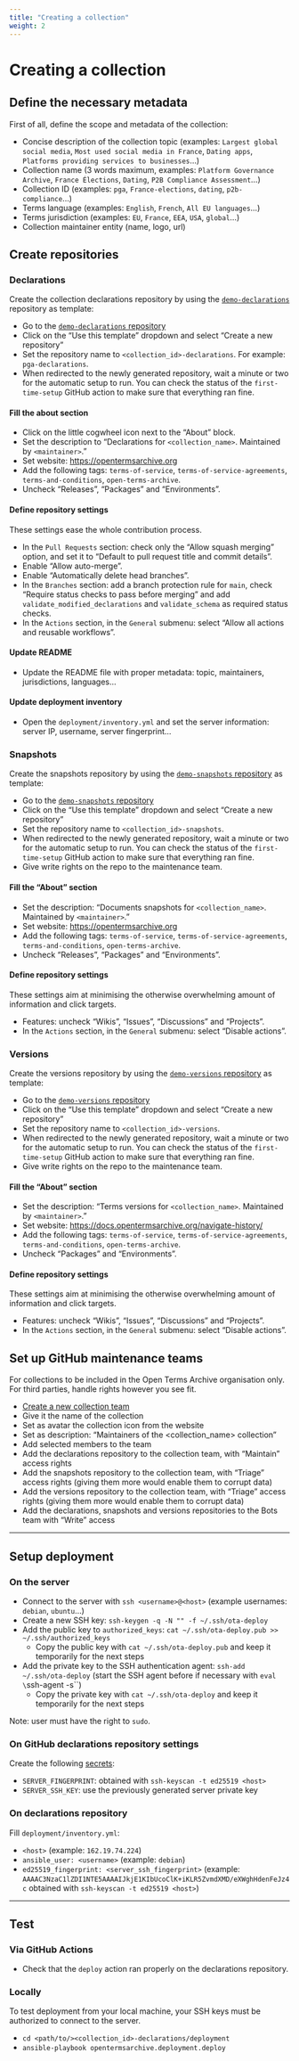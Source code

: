 ```yaml
---
title: "Creating a collection"
weight: 2
---
```


# Creating a collection

## Define the necessary metadata

First of all, define the scope and metadata of the collection:
- Concise description of the collection topic (examples: `Largest global social media`, `Most used social media in France`, `Dating apps`, `Platforms providing services to businesses`…)
- Collection name (3 words maximum, examples: `Platform Governance Archive`, `France Élections`, `Dating`, `P2B Compliance Assessment`…)
- Collection ID (examples: `pga`, `France-elections`, `dating`, `p2b-compliance`…)
- Terms language (examples: `English`, `French`, `All EU languages`…)
- Terms jurisdiction (examples: `EU`, `France`, `EEA`, `USA`, `global`…)
- Collection maintainer entity (name, logo, url)

## Create repositories

### Declarations

Create the collection declarations repository by using the [`demo-declarations`](https://github.com/OpenTermsArchive/demo-declarations) repository as template:
- Go to the [`demo-declarations` repository](https://github.com/OpenTermsArchive/demo-declarations)
- Click on the “Use this template” dropdown and select “Create a new repository”
 - Set the repository name to `<collection_id>-declarations`. For example: `pga-declarations`.
- When redirected to the newly generated repository, wait a minute or two for the automatic setup to run. You can check the status of the `first-time-setup` GitHub action to make sure that everything ran fine.

#### Fill the about section

- Click on the little cogwheel icon next to the “About” block.
- Set the description to “Declarations for `<collection_name>`. Maintained by `<maintainer>`.”
- Set website: https://opentermsarchive.org
- Add the following tags: `terms-of-service`, `terms-of-service-agreements`, `terms-and-conditions`, `open-terms-archive`.
- Uncheck “Releases”, “Packages” and “Environments”.

#### Define repository settings

These settings ease the whole contribution process.

- In the `Pull Requests` section: check only the “Allow squash merging” option, and set it to “Default to pull request title and commit details”.
- Enable “Allow auto-merge”.
- Enable “Automatically delete head branches”.
- In the `Branches` section: add a branch protection rule for `main`, check “Require status checks to pass before merging” and add `validate_modified_declarations` and `validate_schema` as required status checks.
- In the `Actions` section, in the `General` submenu: select “Allow all actions and reusable workflows”.

#### Update README

- Update the README file with proper metadata: topic, maintainers, jurisdictions, languages…

#### Update deployment inventory

- Open the `deployment/inventory.yml` and set the server information: server IP, username, server fingerprint…

### Snapshots

Create the snapshots repository by using the [`demo-snapshots` repository](https://github.com/OpenTermsArchive/demo-snapshots) as template:
- Go to the [`demo-snapshots` repository](https://github.com/OpenTermsArchive/demo-snapshots)
- Click on the “Use this template” dropdown and select “Create a new repository”
- Set the repository name to `<collection_id>-snapshots`.
- When redirected to the newly generated repository, wait a minute or two for the automatic setup to run. You can check the status of the `first-time-setup` GitHub action to make sure that everything ran fine.
- Give write rights on the repo to the maintenance team.

#### Fill the “About” section

- Set the description: “Documents snapshots for `<collection_name>`. Maintained by `<maintainer>`.”
- Set website: https://opentermsarchive.org
- Add the following tags: `terms-of-service`, `terms-of-service-agreements`, `terms-and-conditions`, `open-terms-archive`.
- Uncheck “Releases”, “Packages” and “Environments”.

#### Define repository settings

These settings aim at minimising the otherwise overwhelming amount of information and click targets.

- Features: uncheck “Wikis”, “Issues”, “Discussions” and “Projects”.
- In the `Actions` section, in the `General` submenu: select “Disable actions”.

### Versions

Create the versions repository by using the [`demo-versions` repository](https://github.com/OpenTermsArchive/demo-versions) as template:
- Go to the [`demo-versions` repository](https://github.com/OpenTermsArchive/demo-versions)
- Click on the “Use this template” dropdown and select “Create a new repository”
- Set the repository name to `<collection_id>-versions`.
- When redirected to the newly generated repository, wait a minute or two for the automatic setup to run. You can check the status of the `first-time-setup` GitHub action to make sure that everything ran fine.
- Give write rights on the repo to the maintenance team.

#### Fill the “About” section

- Set the description: “Terms versions for `<collection_name>`. Maintained by `<maintainer>`.”
- Set website: https://docs.opentermsarchive.org/navigate-history/
- Add the following tags: `terms-of-service`, `terms-of-service-agreements`, `terms-and-conditions`, `open-terms-archive`.
- Uncheck “Packages” and “Environments”.

#### Define repository settings

These settings aim at minimising the otherwise overwhelming amount of information and click targets.

- Features: uncheck “Wikis”, “Issues”, “Discussions” and “Projects”.
- In the `Actions` section, in the `General` submenu: select “Disable actions”.

## Set up GitHub maintenance teams

For collections to be included in the Open Terms Archive organisation only. For third parties, handle rights however you see fit.

- [Create a new collection team](https://github.com/orgs/OpenTermsArchive/new-team)
- Give it the name of the collection
- Set as avatar the collection icon from the website
- Set as description: “Maintainers of the <collection_name> collection”
- Add selected members to the team
- Add the declarations repository to the collection team, with “Maintain” access rights
- Add the snapshots repository to the collection team, with “Triage” access rights (giving them more would enable them to corrupt data)
- Add the versions repository to the collection team, with “Triage” access rights (giving them more would enable them to corrupt data)
- Add the declarations, snapshots and versions repositories to the Bots team with “Write” access

- - -

## Setup deployment

### On the server

- Connect to the server with `ssh <username>@<host>` (example usernames: `debian`, `ubuntu`…)
- Create a new SSH key: `ssh-keygen -q -N "" -f ~/.ssh/ota-deploy`
- Add the public key to `authorized_keys`: `cat ~/.ssh/ota-deploy.pub >> ~/.ssh/authorized_keys`
	- Copy the public key with `cat ~/.ssh/ota-deploy.pub` and keep it temporarily for the next steps
- Add the private key to the SSH authentication agent: `ssh-add ~/.ssh/ota-deploy` (start the SSH agent before if necessary with `eval \`ssh-agent -s\``)
	- Copy the private key with `cat ~/.ssh/ota-deploy` and keep it temporarily for the next steps

Note: user must have the right to `sudo`.

### On GitHub declarations repository settings

Create the following [secrets](https://docs.github.com/en/actions/security-guides/encrypted-secrets#creating-encrypted-secrets-for-a-repository):

- `SERVER_FINGERPRINT`: obtained with `ssh-keyscan -t ed25519 <host>`
- `SERVER_SSH_KEY`: use the previously generated server private key

### On declarations repository

Fill `deployment/inventory.yml`:

- `<host>` (example: `162.19.74.224`)
- `ansible_user: <username>` (example: `debian`)
- `ed25519_fingerprint: <server_ssh_fingerprint>` (example: `AAAAC3NzaC1lZDI1NTE5AAAAIJkjE1KIbUcoClK+iKLR5ZvmdXMD/eXWghHdenFeJz4c` obtained with `ssh-keyscan -t ed25519 <host>`)

- - -

## Test

### Via GitHub Actions

- Check that the `deploy` action ran properly on the declarations repository.

### Locally

To test deployment from your local machine, your SSH keys must be authorized to connect to the server.

- `cd <path/to/><collection_id>-declarations/deployment`
- `ansible-playbook opentermsarchive.deployment.deploy`

